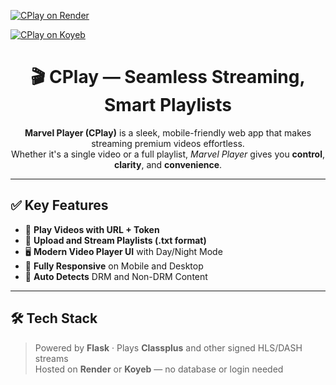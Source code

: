 [![CPlay on Render](https://img.shields.io/badge/Render-Live-blue?logo=render)](https://cplay.onrender.com)

[![CPlay on Koyeb](https://img.shields.io/badge/Koyeb-Live-green?logo=koyeb)](https://cplay.koyeb.app)

<h1 align="center">🎬 CPlay — Seamless Streaming, Smart Playlists</h1>

<p align="center">
  <strong>Marvel Player (CPlay)</strong> is a sleek, mobile-friendly web app that makes streaming premium videos effortless.<br>
  Whether it's a single video or a full playlist, <em>Marvel Player</em> gives you <strong>control</strong>, <strong>clarity</strong>, and <strong>convenience</strong>.
</p>

---

## ✅ Key Features

- 🔗 **Play Videos with URL + Token**
- 📜 **Upload and Stream Playlists (.txt format)**
- 🖥️ **Modern Video Player UI** with Day/Night Mode
- 📱 **Fully Responsive** on Mobile and Desktop
- 🎯 **Auto Detects** DRM and Non-DRM Content

---

## 🛠️ Tech Stack

> Powered by **Flask** · Plays **Classplus** and other signed HLS/DASH streams  
> Hosted on **Render** or **Koyeb** — no database or login needed
